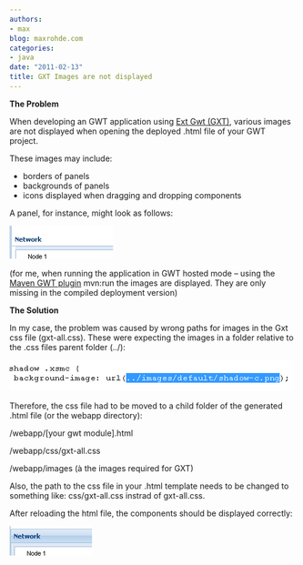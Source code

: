 ```yaml
---
authors:
- max
blog: maxrohde.com
categories:
- java
date: "2011-02-13"
title: GXT Images are not displayed
---
```


**The Problem**

When developing an GWT application using [Ext Gwt (GXT)](http://www.sencha.com/products/extgwt/), various images are not displayed when opening the deployed .html file of your GWT project.

These images may include:

- borders of panels
- backgrounds of panels
- icons displayed when dragging and dropping components

A panel, for instance, might look as follows:

![](images/021311_2303_gxtimagesar1.png)

(for me, when running the application in GWT hosted mode – using the [Maven GWT plugin](http://mojo.codehaus.org/gwt-maven-plugin/user-guide/compile.html) mvn:run the images are displayed. They are only missing in the compiled deployment version)

**The Solution**

In my case, the problem was caused by wrong paths for images in the Gxt css file (gxt-all.css). These were expecting the images in a folder relative to the .css files parent folder (../):

![](images/021311_2303_gxtimagesar2.png)

Therefore, the css file had to be moved to a child folder of the generated .html file (or the webapp directory):

/webapp/\[your gwt module\].html

/webapp/css/gxt-all.css

/webapp/images (à the images required for GXT)

Also, the path to the css file in your .html template needs to be changed to something like: css/gxt-all.css instrad of gxt-all.css.

After reloading the html file, the components should be displayed correctly:

![](images/021311_2303_gxtimagesar3.png)